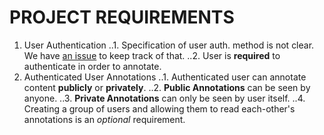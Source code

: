 # PROJECT REQUIREMENTS

1. User Authentication
..1. Specification of user auth. method is not clear. We have [an issue](https://github.com/bogaziciswe/b.w.a.t/issues/9) to keep track of that.
..2. User is **required** to authenticate in order to annotate.
2. Authenticated User Annotations
..1. Authenticated user can annotate content **publicly** or **privately**.
..2. **Public Annotations** can be seen by anyone.
..3. **Private Annotations** can only be seen by user itself.
..4. Creating a group of users and allowing them to read each-other's annotations is an *optional* requirement.
